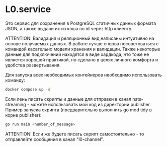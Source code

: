 # L0.service
Это сервис для сохранения в PostgreSQL статичных данных формата JSON, а также выдачи их из кэша по id через http клиенту.

ATTENTION! Валидация и реляционный вид написаны интуитивно на основе получаемых данных. В работе лучше сперва посоветоваться с командой касательно модели хранения и валидации. Также некоторые данные для подключений находятся в виде хардкода, что тоже не является хорошей практикой, но сделано в целях личного комфорта и удобства развертывания.

Для запуска всех необходимых контейнеров необходимо использовать команду:
```Bash
docker compose up -d
```

Если лень писать скрипты и данные для отправки в канал nats-streaming - можете использовать мой код из директории publisher. Пример запуска скрипта (предварительно выполнить go mod tidy в корне publisher):
```Bash
go run main <number_of_message>
```

ATTENTION! Если же будете писать скрипт самостоятельно - то отправляйте сообщения в канал "l0-channel".
